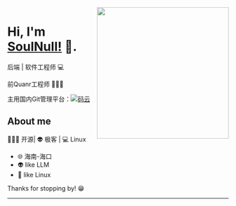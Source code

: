 <img align="right" width="300" height="300" src="https://img-1251747095.file.myqcloud.com/img/20200619141328.png">


# Hi, I'm [SoulNull!](https://soulnull.com/) 👋.

后端 | 软件工程师 💻

前Quanr工程师 🧑🏻‍💻

主用国内Git管理平台：[![码云](https://img.shields.io/badge/%E7%A0%81%E4%BA%91-soulnull-red)](https://gitee.com/soulnull)

## About me 

🧑🏻‍💻 开源| 👽 极客 | 💻 Linux

- 🌐  海南-海口
- 👽  like LLM
- 🍓  like Linux

Thanks for stopping by! 😁

---

